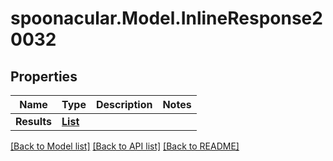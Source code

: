 # spoonacular.Model.InlineResponse20032
## Properties

Name | Type | Description | Notes
------------ | ------------- | ------------- | -------------
**Results** | [**List<InlineResponse20032Results>**](InlineResponse20032Results.md) |  | 

[[Back to Model list]](../README.md#documentation-for-models) [[Back to API list]](../README.md#documentation-for-api-endpoints) [[Back to README]](../README.md)

